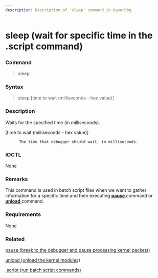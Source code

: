 ```yaml
---
description: Description of 'sleep' command in HyperDbg.
---
```


# sleep \(wait for specific time in the .script command\)

### Command

> sleep

### Syntax

> sleep \[time to wait \(milliseconds - hex value\)\]

### Description

Waits for the specified time \(in milliseconds\).

\[time to wait \(milliseconds - hex value\)\]

          The time that debugger should wait, in milliseconds.

### IOCTL

None

### **Remarks**

This command is used in batch script files when we want to gather information for a specific time and then executing [**pause** ](https://docs.hyperdbg.com/commands/debugging-commands/pause)command or [**unload** ](https://docs.hyperdbg.com/commands/debugging-commands/unload)command. 

### Requirements

None

### Related

[pause \(break to the debugger and pause processing kernel packets\)](https://docs.hyperdbg.com/commands/debugging-commands/pause)

[unload \(unload the kernel modules\)](https://docs.hyperdbg.com/commands/debugging-commands/unload)

[.script \(run batch script commands\)](https://docs.hyperdbg.com/commands/meta-commands/.script)

